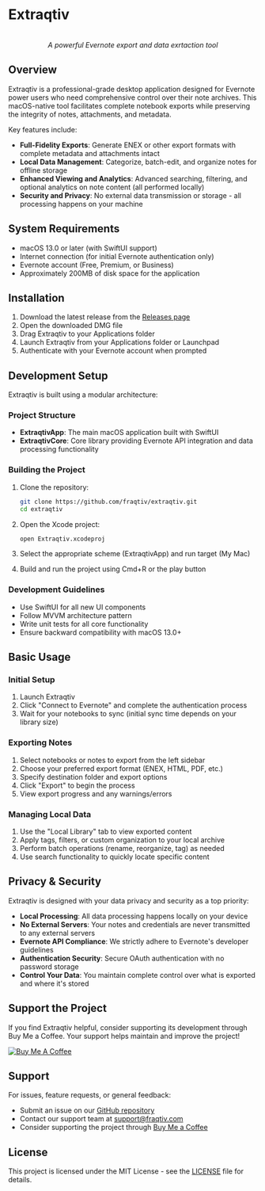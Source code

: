 # Extraqtiv

<p align="center">
  <br>
  <em>A powerful Evernote export and data exrtaction tool</em>
</p>

## Overview

Extraqtiv is a professional-grade desktop application designed for Evernote power users who need comprehensive control over their note archives. This macOS-native tool facilitates complete notebook exports while preserving the integrity of notes, attachments, and metadata.

Key features include:

- **Full-Fidelity Exports**: Generate ENEX or other export formats with complete metadata and attachments intact
- **Local Data Management**: Categorize, batch-edit, and organize notes for offline storage
- **Enhanced Viewing and Analytics**: Advanced searching, filtering, and optional analytics on note content (all performed locally)
- **Security and Privacy**: No external data transmission or storage - all processing happens on your machine

## System Requirements

- macOS 13.0 or later (with SwiftUI support)
- Internet connection (for initial Evernote authentication only)
- Evernote account (Free, Premium, or Business)
- Approximately 200MB of disk space for the application

## Installation

1. Download the latest release from the [Releases page](https://github.com/fraqtiv/extraqtiv/releases)
2. Open the downloaded DMG file
3. Drag Extraqtiv to your Applications folder
4. Launch Extraqtiv from your Applications folder or Launchpad
5. Authenticate with your Evernote account when prompted

## Development Setup

Extraqtiv is built using a modular architecture:

### Project Structure

- **ExtraqtivApp**: The main macOS application built with SwiftUI
- **ExtraqtivCore**: Core library providing Evernote API integration and data processing functionality

### Building the Project

1. Clone the repository:
   ```bash
   git clone https://github.com/fraqtiv/extraqtiv.git
   cd extraqtiv
   ```

2. Open the Xcode project:
   ```bash
   open Extraqtiv.xcodeproj
   ```

3. Select the appropriate scheme (ExtraqtivApp) and run target (My Mac)

4. Build and run the project using Cmd+R or the play button

### Development Guidelines

- Use SwiftUI for all new UI components
- Follow MVVM architecture pattern
- Write unit tests for all core functionality
- Ensure backward compatibility with macOS 13.0+
## Basic Usage

### Initial Setup

1. Launch Extraqtiv
2. Click "Connect to Evernote" and complete the authentication process
3. Wait for your notebooks to sync (initial sync time depends on your library size)

### Exporting Notes

1. Select notebooks or notes to export from the left sidebar
2. Choose your preferred export format (ENEX, HTML, PDF, etc.)
3. Specify destination folder and export options
4. Click "Export" to begin the process
5. View export progress and any warnings/errors

### Managing Local Data

1. Use the "Local Library" tab to view exported content
2. Apply tags, filters, or custom organization to your local archive
3. Perform batch operations (rename, reorganize, tag) as needed
4. Use search functionality to quickly locate specific content

## Privacy & Security

Extraqtiv is designed with your data privacy and security as a top priority:

- **Local Processing**: All data processing happens locally on your device
- **No External Servers**: Your notes and credentials are never transmitted to any external servers
- **Evernote API Compliance**: We strictly adhere to Evernote's developer guidelines
- **Authentication Security**: Secure OAuth authentication with no password storage
- **Control Your Data**: You maintain complete control over what is exported and where it's stored

## Support the Project

If you find Extraqtiv helpful, consider supporting its development through Buy Me a Coffee. Your support helps maintain and improve the project!

[![Buy Me A Coffee](https://www.buymeacoffee.com/assets/img/custom_images/orange_img.png)](https://www.buymeacoffee.com/fraqtiv)

## Support

For issues, feature requests, or general feedback:

- Submit an issue on our [GitHub repository](https://github.com/fraqtiv/extraqtiv/issues)
- Contact our support team at support@fraqtiv.com
- Consider supporting the project through [Buy Me a Coffee](https://www.buymeacoffee.com/fraqtiv)
## License

This project is licensed under the MIT License - see the [LICENSE](LICENSE) file for details.


